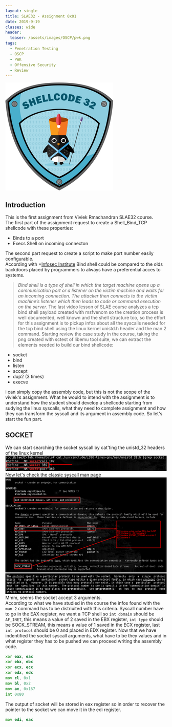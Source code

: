 ```yaml
---
layout: single
title: SLAE32 - Assignment 0x01
date: 2019-9-19
classes: wide
header:
  teaser: /assets/images/OSCP/pwk.png
tags:
  - Penetration Testing
  - OSCP
  - PWK
  - Offensive Security
  - Review
--- 
```

![](/assets/images/SLAE32/shellcoding32.png)

## Introduction
This is the first assignment from Viviek Rmachandran SLAE32 course.<br>
The first part of the assignment request to create a Shell_Bind_TCP shellcode with these properties:
- Binds to a port 
- Execs Shell on incoming connecton

The second part request to create a script to make port number easily configurable.<br>
According with +[Infosec Institute](https://resources.infosecinstitute.com/icmp-reverse-shell/) Bind shell could be compared to the olds backdoors placed by programmers to always have a preferential acces to systems.
> *Bind shell is a type of shell in which the target machine opens up a communication port or a listener on the victim machine and waits for an incoming connection. The attacker then connects to the victim machine’s listener which then leads to code or command execution on the server.*
The last video lesson of SLAE course analyzes a tcp bind shell payload created with msfvenom so the creation process is well documented, well known and the shell structure too, so the effort for this assignment is to pickup infos about all the syscalls needed for the tcp bind shell using the linux kernel unistd.h header and the man 2 <syscall> command.
Starting review the case study in the course, taking the png created with sctest of libemu tool suite, we can extract the elements needed to build our bind shellcode:

- socket
- bind
- listen
- accept
- dup2 (3 times)
- execve

i can simply copy the assembly code, but this is not the scope of the viviek's assignment. What he would to intend with the assignment is to understand how the student should develop a shellcode starting from sudying the linux syscalls, what they need to complete assignment and how they can transform the syscall and its argument in assembly code.
So let's start the fun part.

## SOCKET
We can start searching the socket syscall by cat'ting the unistd_32 headers of the linux kernel 
![](/assets/images/SLAE32/assignment_1/socket_1.png)
Now let's check the classic syscall man page
![](/assets/images/SLAE32/assignment_1/socket_2.png)
![](/assets/images/SLAE32/assignment_1/socket_3.png)
Mmm, seems the socket accept 3 arguments.<br>
According to what we have studied in the course the infos found with the ```man 2``` command has to be distriuited with this criteria.
Syscall number have to go in the EAX register, we want a TCP shell so ```int domain``` should be ```AF_INET```, this means a value of 2 saved in the EBX register, ```int type``` should be SOCK_STREAM, this means a value of 1 saved in the ECX register, last ```int protocol``` should be 0 and placed in EDX register.
Now that we have indentified the socket syscall arguments, what have to be they values and in what register they has to be pushed we can proceed writing the assembly code.

```asm
xor eax, eax
xor ebx, ebx
xor ecx, ecx
xor edx, edx
mov cl, 0x1
mov bl, 0x2
mov ax, 0x167
int 0x80
```
The output of socket will be stored in eax register so in order to recover the pointer to the socket we can move it in the edi register.

```asm
mov edi, eax
```

